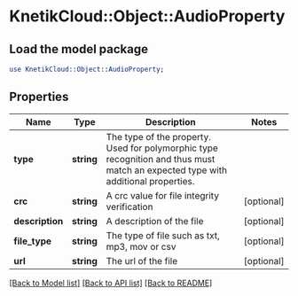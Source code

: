 # KnetikCloud::Object::AudioProperty

## Load the model package
```perl
use KnetikCloud::Object::AudioProperty;
```

## Properties
Name | Type | Description | Notes
------------ | ------------- | ------------- | -------------
**type** | **string** | The type of the property. Used for polymorphic type recognition and thus must match an expected type with additional properties. | 
**crc** | **string** | A crc value for file integrity verification | [optional] 
**description** | **string** | A description of the file | [optional] 
**file_type** | **string** | The type of file such as txt, mp3, mov or csv | [optional] 
**url** | **string** | The url of the file | [optional] 

[[Back to Model list]](../README.md#documentation-for-models) [[Back to API list]](../README.md#documentation-for-api-endpoints) [[Back to README]](../README.md)


